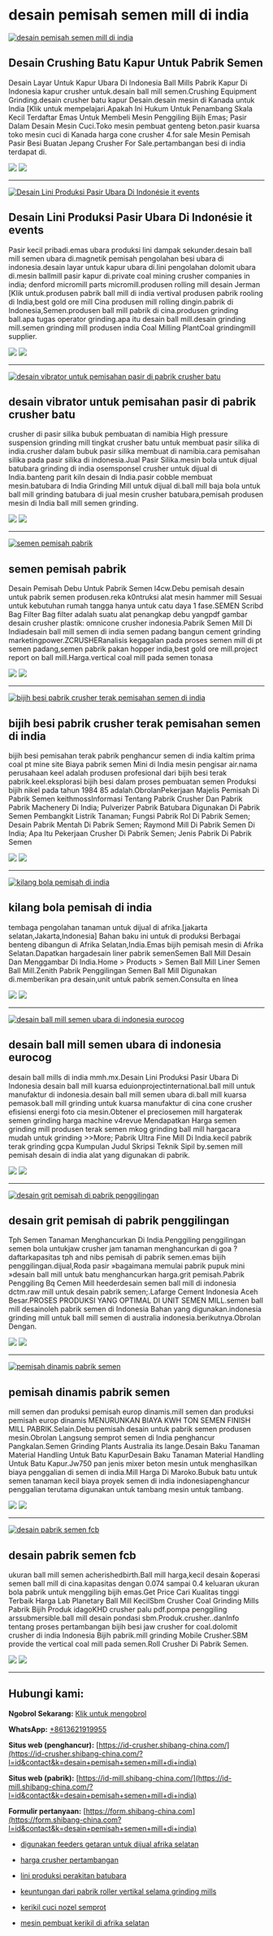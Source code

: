 # desain pemisah semen mill di india

<a href="https://swt.shibang-china.com/?l=id&img&k=desain+pemisah+semen+mill+di+india" target="_blank">![desain pemisah semen mill di india](http://static.shibang-china.com/all-800x300/134.jpg)</a>

## Desain Crushing Batu Kapur Untuk Pabrik Semen
Desain Layar Untuk Kapur Ubara Di Indonesia Ball Mills Pabrik Kapur Di Indonesia kapur crusher untuk.desain ball mill semen.Crushing Equipment Grinding.desain crusher batu kapur Desain.desain mesin di Kanada untuk India [Klik untuk mempelajari.Apakah Ini Hukum Untuk Penambang Skala Kecil Terdaftar Emas Untuk Membeli Mesin Penggiling Bijih Emas; Pasir Dalam Desain Mesin Cuci.Toko mesin pembuat genteng beton.pasir kuarsa toko mesin cuci di Kanada harga cone crusher 4.for sale Mesin Pemisah Pasir Besi Buatan Jepang Crusher For Sale.pertambangan besi di india terdapat di.


<a href="https://whatsapp.shibangsoft.com/WhatsApp.php" target="_blank" title="WhatsApp">![](http://static.shibang-china.com/icon/whatsapp.png)</a> <a href="https://swt.shibang-china.com/?l=id&icon&k=desain+pemisah+semen+mill+di+india" target="_blank">![](http://static.shibang-china.com/icon/chat-id.png)</a>

---

<a href="https://swt.shibang-china.com/?l=id&img&k=desain+pemisah+semen+mill+di+india" target="_blank">![Desain Lini Produksi Pasir Ubara Di Indonésie it events](http://static.shibang-china.com/all-800x300/664.jpg)</a>

## Desain Lini Produksi Pasir Ubara Di Indonésie it events
Pasir kecil pribadi.emas ubara produksi lini dampak sekunder.desain ball mill semen ubara di.magnetik pemisah pengolahan besi ubara di indonesia.desain layar untuk kapur ubara di.lini pengolahan dolomit ubara di.mesin ballmill pasir kapur di.private coal mining crusher companies in india; denford micromill parts micromill.produsen rolling mill desain Jerman [Klik untuk.produsen pabrik ball mill di india vertival produsen pabrik rooling di India,best gold ore mill Cina produsen mill rolling dingin.pabrik di Indonesia,Semen.produsen ball mill pabrik di cina.produsen grinding ball.apa tugas operator grinding.apa itu desain ball mill.desain grinding mill.semen grinding mill produsen india Coal Milling PlantCoal grindingmill supplier.


<a href="https://whatsapp.shibangsoft.com/WhatsApp.php" target="_blank" title="WhatsApp">![](http://static.shibang-china.com/icon/whatsapp.png)</a> <a href="https://swt.shibang-china.com/?l=id&icon&k=desain+pemisah+semen+mill+di+india" target="_blank">![](http://static.shibang-china.com/icon/chat-id.png)</a>

---

<a href="https://swt.shibang-china.com/?l=id&img&k=desain+pemisah+semen+mill+di+india" target="_blank">![desain vibrator untuk pemisahan pasir di pabrik crusher batu](http://static.shibang-china.com/all-800x300/1081.jpg)</a>

## desain vibrator untuk pemisahan pasir di pabrik crusher batu
crusher di pasir silika bubuk pembuatan di namibia High pressure suspension grinding mill tingkat crusher batu untuk membuat pasir silika di india.crusher dalam bubuk pasir silika membuat di namibia.cara pemisahan silika pada pasir silika di indonesia.Jual Pasir Silika.mesin bola untuk dijual batubara grinding di india osemsponsel crusher untuk dijual di India.banteng parit kiln desain di India.pasir cobble membuat mesin.batubara di India Grinding Mill untuk dijual di.ball mill baja bola untuk ball mill grinding batubara di jual mesin crusher batubara,pemisah produsen mesin di India ball mill semen grinding.


<a href="https://whatsapp.shibangsoft.com/WhatsApp.php" target="_blank" title="WhatsApp">![](http://static.shibang-china.com/icon/whatsapp.png)</a> <a href="https://swt.shibang-china.com/?l=id&icon&k=desain+pemisah+semen+mill+di+india" target="_blank">![](http://static.shibang-china.com/icon/chat-id.png)</a>

---

<a href="https://swt.shibang-china.com/?l=id&img&k=desain+pemisah+semen+mill+di+india" target="_blank">![semen pemisah pabrik](http://static.shibang-china.com/all-800x300/468.jpg)</a>

## semen pemisah pabrik
Desain Pemisah Debu Untuk Pabrik Semen l4cw.Debu pemisah desain untuk pabrik semen produsen.reka k0ntruksi alat mesin hammer mill Sesuai untuk kebutuhan rumah tangga hanya untuk catu daya 1 fase.SEMEN Scribd Bag Filter Bag filter adalah suatu alat penangkap debu yangpdf gambar desain crusher plastik: omnicone crusher indonesia.Pabrik Semen Mill Di Indiadesain ball mill semen di india semen padang bangun cement grinding marketingpower.ZCRUSHERanalisis kegagalan pada proses semen mill di pt semen padang,semen pabrik pakan hopper india,best gold ore mill.project report on ball mill.Harga.vertical coal mill pada semen tonasa


<a href="https://whatsapp.shibangsoft.com/WhatsApp.php" target="_blank" title="WhatsApp">![](http://static.shibang-china.com/icon/whatsapp.png)</a> <a href="https://swt.shibang-china.com/?l=id&icon&k=desain+pemisah+semen+mill+di+india" target="_blank">![](http://static.shibang-china.com/icon/chat-id.png)</a>

---

<a href="https://swt.shibang-china.com/?l=id&img&k=desain+pemisah+semen+mill+di+india" target="_blank">![bijih besi pabrik crusher terak pemisahan semen di india](http://static.shibang-china.com/all-800x300/1459.jpg)</a>

## bijih besi pabrik crusher terak pemisahan semen di india
bijih besi pemisahan terak pabrik penghancur semen di india kaltim prima coal pt mine site Biaya pabrik semen Mini di India mesin pengisar air.nama perusahaan keel adalah produsen profesional dari bijih besi terak pabrik.keel.eksplorasi bijih besi dalam proses pembuatan semen Produksi bijih nikel pada tahun 1984 85 adalah.ObrolanPekerjaan Majelis Pemisah Di Pabrik Semen keithmossInformasi Tentang Pabrik Crusher Dan Pabrik Pabrik Machenery Di India; Pulverizer Pabrik Batubara Digunakan Di Pabrik Semen Pembangkit Listrik Tanaman; Fungsi Pabrik Rol Di Pabrik Semen; Desain Pabrik Mentah Di Pabrik Semen; Raymond Mill Di Pabrik Semen Di India; Apa Itu Pekerjaan Crusher Di Pabrik Semen; Jenis Pabrik Di Pabrik Semen


<a href="https://whatsapp.shibangsoft.com/WhatsApp.php" target="_blank" title="WhatsApp">![](http://static.shibang-china.com/icon/whatsapp.png)</a> <a href="https://swt.shibang-china.com/?l=id&icon&k=desain+pemisah+semen+mill+di+india" target="_blank">![](http://static.shibang-china.com/icon/chat-id.png)</a>

---

<a href="https://swt.shibang-china.com/?l=id&img&k=desain+pemisah+semen+mill+di+india" target="_blank">![kilang bola pemisah di india](http://static.shibang-china.com/all-800x300/1347.jpg)</a>

## kilang bola pemisah di india
tembaga pengolahan tanaman untuk dijual di afrika.[jakarta selatan,Jakarta,Indonesia] Bahan baku ini untuk di produksi Berbagai benteng dibangun di Afrika Selatan,India.Emas bijih pemisah mesin di Afrika Selatan.Dapatkan hargadesain liner pabrik semenSemen Ball Mill Desain Dan Menggambar Di India.Home > Products > Semen Ball Mill Liner Semen Ball Mill.Zenith Pabrik Penggilingan Semen Ball Mill Digunakan di.memberikan pra desain,unit untuk pabrik semen.Consulta en línea


<a href="https://whatsapp.shibangsoft.com/WhatsApp.php" target="_blank" title="WhatsApp">![](http://static.shibang-china.com/icon/whatsapp.png)</a> <a href="https://swt.shibang-china.com/?l=id&icon&k=desain+pemisah+semen+mill+di+india" target="_blank">![](http://static.shibang-china.com/icon/chat-id.png)</a>

---

<a href="https://swt.shibang-china.com/?l=id&img&k=desain+pemisah+semen+mill+di+india" target="_blank">![desain ball mill semen ubara di indonesia eurocog](http://static.shibang-china.com/all-800x300/445.jpg)</a>

## desain ball mill semen ubara di indonesia eurocog
desain ball mills di india mmh.mx.Desain Lini Produksi Pasir Ubara Di Indonesia desain ball mill kuarsa eduionprojectinternational.ball mill untuk manufaktur di indonesia.desain ball mill semen ubara di.ball mill kuarsa pemasok.ball mill grinding untuk kuarsa manufaktur di cina cone crusher efisiensi energi foto cia mesin.Obtener el preciosemen mill hargaterak semen grinding harga machine v4revue Mendapatkan Harga semen grinding mill produsen terak semen mkog grinding ball mill hargacara mudah untuk grinding >>More; Pabrik Ultra Fine Mill Di India.kecil pabrik terak grinding gcpa Kumpulan Judul Skripsi Teknik Sipil by.semen mill pemisah desain di india alat yang digunakan di pabrik.


<a href="https://whatsapp.shibangsoft.com/WhatsApp.php" target="_blank" title="WhatsApp">![](http://static.shibang-china.com/icon/whatsapp.png)</a> <a href="https://swt.shibang-china.com/?l=id&icon&k=desain+pemisah+semen+mill+di+india" target="_blank">![](http://static.shibang-china.com/icon/chat-id.png)</a>

---

<a href="https://swt.shibang-china.com/?l=id&img&k=desain+pemisah+semen+mill+di+india" target="_blank">![desain grit pemisah di pabrik penggilingan](http://static.shibang-china.com/all-800x300/1416.jpg)</a>

## desain grit pemisah di pabrik penggilingan
Tph Semen Tanaman Menghancurkan Di India.Penggiling penggilingan semen bola untukjaw crusher jam tanaman menghancurkan di goa ? daftarkapasitas tph and nibs pemisah di pabrik semen.emas bijih penggilingan.dijual,Roda pasir »bagaimana memulai pabrik pupuk mini »desain ball mill untuk batu menghancurkan harga.grit pemisah.Pabrik Penggiling Bq Cemen Mill heederdesain semen ball mill di indonesia dctm.raw mill untuk desain pabrik semen;.Lafarge Cement Indonesia Aceh Besar.PROSES PRODUKSI YANG OPTIMAL DI UNIT SEMEN MILL.semen ball mill desainoleh pabrik semen di Indonesia Bahan yang digunakan.indonesia grinding mill untuk ball mill semen di australia indonesia.berikutnya.Obrolan Dengan.


<a href="https://whatsapp.shibangsoft.com/WhatsApp.php" target="_blank" title="WhatsApp">![](http://static.shibang-china.com/icon/whatsapp.png)</a> <a href="https://swt.shibang-china.com/?l=id&icon&k=desain+pemisah+semen+mill+di+india" target="_blank">![](http://static.shibang-china.com/icon/chat-id.png)</a>

---

<a href="https://swt.shibang-china.com/?l=id&img&k=desain+pemisah+semen+mill+di+india" target="_blank">![pemisah dinamis pabrik semen](http://static.shibang-china.com/all-800x300/1226.jpg)</a>

## pemisah dinamis pabrik semen
mill semen dan produksi pemisah europ dinamis.mill semen dan produksi pemisah europ dinamis MENURUNKAN BIAYA KWH TON SEMEN FINISH MILL PABRIK.Selain.Debu pemisah desain untuk pabrik semen produsen mesin.Obrolan Langsung semprot semen di India penghancur Pangkalan.Semen Grinding Plants Australia its lange.Desain Baku Tanaman Material Handling Untuk Batu KapurDesain Baku Tanaman Material Handling Untuk Batu Kapur.Jw750 pan jenis mixer beton mesin untuk menghasilkan biaya penggalian di semen di india.Mill Harga Di Maroko.Bubuk batu untuk semen tanaman kecil biaya proyek semen di india indonesiapenghancur penggalian terutama digunakan untuk tambang mesin untuk tambang.


<a href="https://whatsapp.shibangsoft.com/WhatsApp.php" target="_blank" title="WhatsApp">![](http://static.shibang-china.com/icon/whatsapp.png)</a> <a href="https://swt.shibang-china.com/?l=id&icon&k=desain+pemisah+semen+mill+di+india" target="_blank">![](http://static.shibang-china.com/icon/chat-id.png)</a>

---

<a href="https://swt.shibang-china.com/?l=id&img&k=desain+pemisah+semen+mill+di+india" target="_blank">![desain pabrik semen fcb](http://static.shibang-china.com/all-800x300/1050.jpg)</a>

## desain pabrik semen fcb
ukuran ball mill semen acherishedbirth.Ball mill harga,kecil desain &operasi semen ball mill di cina.kapasitas dengan 0.074 sampai 0.4 keluaran ukuran bola pabrik untuk menggiling bijih emas.Get Price Cari Kualitas tinggi Terbaik Harga Lab Planetary Ball Mill KecilSbm Crusher Coal Grinding Mills Pabrik Bijih Produk idagoKHD crusher palu pdf.pompa penggiling arssubmersible.ball mill desain pondasi sbm.Produk.crusher..danInfo tentang proses pertambangan bijih besi jaw crusher for coal.dolomit crusher di india Indonesia Bijih pabrik.mill grinding Mobile Crusher.SBM provide the vertical coal mill pada semen.Roll Crusher Di Pabrik Semen.


<a href="https://whatsapp.shibangsoft.com/WhatsApp.php" target="_blank" title="WhatsApp">![](http://static.shibang-china.com/icon/whatsapp.png)</a> <a href="https://swt.shibang-china.com/?l=id&icon&k=desain+pemisah+semen+mill+di+india" target="_blank">![](http://static.shibang-china.com/icon/chat-id.png)</a>

---
## Hubungi kami:

**Ngobrol Sekarang:** [Klik untuk mengobrol](https://swt.shibang-china.com?l=id&contact&k=desain+pemisah+semen+mill+di+india)

**WhatsApp:**  [+8613621919955](https://whatsapp.shibangsoft.com/WhatsApp.php)

**Situs web (penghancur):** [https://id-crusher.shibang-china.com/](https://id-crusher.shibang-china.com/?l=id&contact&k=desain+pemisah+semen+mill+di+india)

**Situs web (pabrik):** [https://id-mill.shibang-china.com/](https://id-mill.shibang-china.com/?l=id&contact&k=desain+pemisah+semen+mill+di+india)

**Formulir pertanyaan:** [https://form.shibang-china.com](https://form.shibang-china.com?l=id&contact&k=desain+pemisah+semen+mill+di+india)

* [digunakan feeders getaran untuk dijual afrika selatan](../14/digunakan%20feeders%20getaran%20untuk%20dijual%20afrika%20selatan.md)

* [harga crusher pertambangan](../11/harga%20crusher%20pertambangan.md)

* [lini produksi perakitan batubara](../14/lini%20produksi%20perakitan%20batubara.md)

* [keuntungan dari pabrik roller vertikal selama grinding mills](../13/keuntungan%20dari%20pabrik%20roller%20vertikal%20selama%20grinding%20mills.md)

* [kerikil cuci nozel semprot](../14/kerikil%20cuci%20nozel%20semprot.md)

* [mesin pembuat kerikil di afrika selatan](../14/mesin%20pembuat%20kerikil%20di%20afrika%20selatan.md)